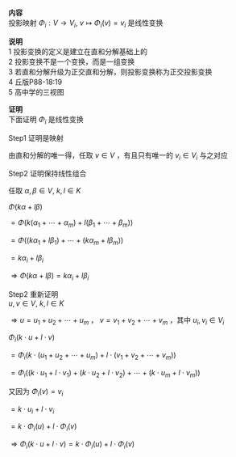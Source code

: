 **内容**  
投影映射 $\Phi_i:V\to V_i,\ v\mapsto\Phi_i(v)=v_i$ 是线性变换  
  
**说明**  
1 投影变换的定义是建立在直和分解基础上的  
2 投影变换不是一个变换，而是一组变换  
3 若直和分解升级为正交直和分解，则投影变换称为正交投影变换  
4 丘版P88-18:19  
5 高中学的三视图  
  
**证明**  
下面证明 $\Phi_i$ 是线性变换  
  
Step1 证明是映射  
  
由直和分解的唯一得，任取 $v\in V$ ，有且只有唯一的 $v_i\in V_i$ 与之对应  
  
Step2 证明保持线性组合  
  
任取 $\alpha,\beta\in V,\ k,l\in K$  
  
$\Phi(k\alpha+l\beta)$  
  
$=\Phi(k(\alpha_1+\cdots+\alpha_m)+l(\beta_1+\cdots+\beta_m))$  
  
$=\Phi((k\alpha_1+l\beta_1)+\cdots+(k\alpha_m+l\beta_m))$  
  
$=k\alpha_i+l\beta_i$  
  
$\Rightarrow\Phi(k\alpha+l\beta)=k\alpha_i+l\beta_i$  
  
Step2 重新证明  
$u,v\in V,\ k,l\in K$  
  
$\Rightarrow u=u_1+u_2+\cdots+u_m$ ， $v=v_1+v_2+\cdots+v_m$ ，其中 $u_i,v_i\in V_i$  
  
$\Phi_i(k\cdot u+l\cdot v)$  
  
$=\Phi_i(k\cdot(u_1+u_2+\cdots+u_m)+l\cdot(v_1+v_2+\cdots+v_m))$  
  
$=\Phi_i((k\cdot u_1+l\cdot v_1)+(k\cdot u_2+l\cdot v_2)+\cdots+(k\cdot u_m+l\cdot v_m))$  
  
又因为 $\Phi_i(v)=v_i$  
  
$=k\cdot u_i+l\cdot v_i$  
  
$=k\cdot\Phi_i(u)+l\cdot\Phi_i(v)$  
  
$\Rightarrow\Phi_i(k\cdot u+l\cdot v)=k\cdot\Phi_i(u)+l\cdot\Phi_i(v)$  

